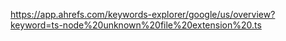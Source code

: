 https://app.ahrefs.com/keywords-explorer/google/us/overview?keyword=ts-node%20unknown%20file%20extension%20.ts

